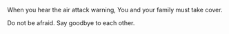 When you hear the air attack warning,
You and your family must take cover.

Do not be afraid.
Say goodbye to each other.
